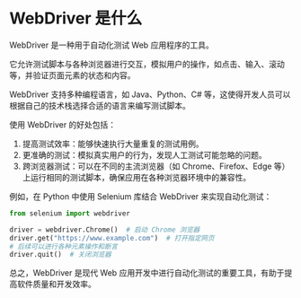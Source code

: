 # WebDriver 是什么

WebDriver 是一种用于自动化测试 Web 应用程序的工具。

它允许测试脚本与各种浏览器进行交互，模拟用户的操作，如点击、输入、滚动等，并验证页面元素的状态和内容。

WebDriver 支持多种编程语言，如 Java、Python、C# 等，这使得开发人员可以根据自己的技术栈选择合适的语言来编写测试脚本。

使用 WebDriver 的好处包括：

1. 提高测试效率：能够快速执行大量重复的测试用例。
2. 更准确的测试：模拟真实用户的行为，发现人工测试可能忽略的问题。
3. 跨浏览器测试：可以在不同的主流浏览器（如 Chrome、Firefox、Edge 等）上运行相同的测试脚本，确保应用在各种浏览器环境中的兼容性。

例如，在 Python 中使用 Selenium 库结合 WebDriver 来实现自动化测试：

```python
from selenium import webdriver

driver = webdriver.Chrome()  # 启动 Chrome 浏览器
driver.get("https://www.example.com")  # 打开指定网页
# 后续可以进行各种元素操作和断言
driver.quit()  # 关闭浏览器
```

总之，WebDriver 是现代 Web 应用开发中进行自动化测试的重要工具，有助于提高软件质量和开发效率。
